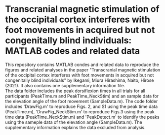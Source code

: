 # Transcranial magnetic stimulation of the occipital cortex interferes with foot movements in acquired but not congenitally blind individuals: MATLAB codes and related data
This repository contains MATLAB condes and related data to reproduce the figures and related analyses in the paper "Transcranial magnetic stimulation of the occipital cortex interferes with foot movements in acquired but not congenitally blind individuals" by Ikegami, Miura Hirashima, Naito, Hirose (2021). It also contains one supplementary information file.  
The data folder includes the peak dorsiflexion times in all trials for all participants (PeakTime.m and PeakTime_NeckStim) and an sample data for the elevation angle of the foot movement (SampleData.m). The code folder includes 'DrawFig.m' to reproduce Figs. 2, and S1 using the peak time data (PeakTime.m), 'DrawFig_NeckStim.m' to reproduce Figs.3 using the peak time data (PeakTime_NeckStim.m) and 'PeakDetect.m' to identify the peaks using the sameple data of the elevation angle (SampleData.m). The supplementary information explains the data excluded from analysis. 
